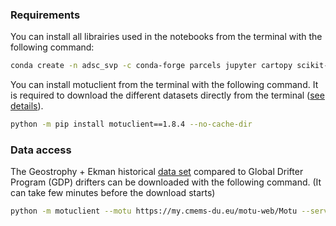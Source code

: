 ### Requirements

You can install all librairies used in the notebooks from the terminal with the following command:

```bash
conda create -n adsc_svp -c conda-forge parcels jupyter cartopy scikit-learn seaborn
```

You can install motuclient from the terminal with the following command. It is required to download the different datasets directly from the terminal ([see details](https://help.marine.copernicus.eu/en/articles/4796533-what-are-the-motu-apis)).

```bash
python -m pip install motuclient==1.8.4 --no-cache-dir
```

### Data access

The Geostrophy + Ekman historical [data set](https://doi.org/10.48670/moi-00050) compared to Global Drifter Program (GDP) drifters can be downloaded with the following command. (It can take few minutes before the download starts)

```bash
python -m motuclient --motu https://my.cmems-du.eu/motu-web/Motu --service-id MULTIOBS_GLO_PHY_REP_015_004-TDS --product-id dataset-uv-rep-hourly --longitude-min -49 --longitude-max -41 --latitude-min 59 --latitude-max 62 --date-min "1993-01-01 00:00:00" --date-max "2021-12-31 21:00:00" --depth-min 15 --depth-max 15 --variable uo --variable vo --out-dir ./data/ --out-name geo_ekman_gdp --user <USERNAME> --pwd <PASSWORD>
```